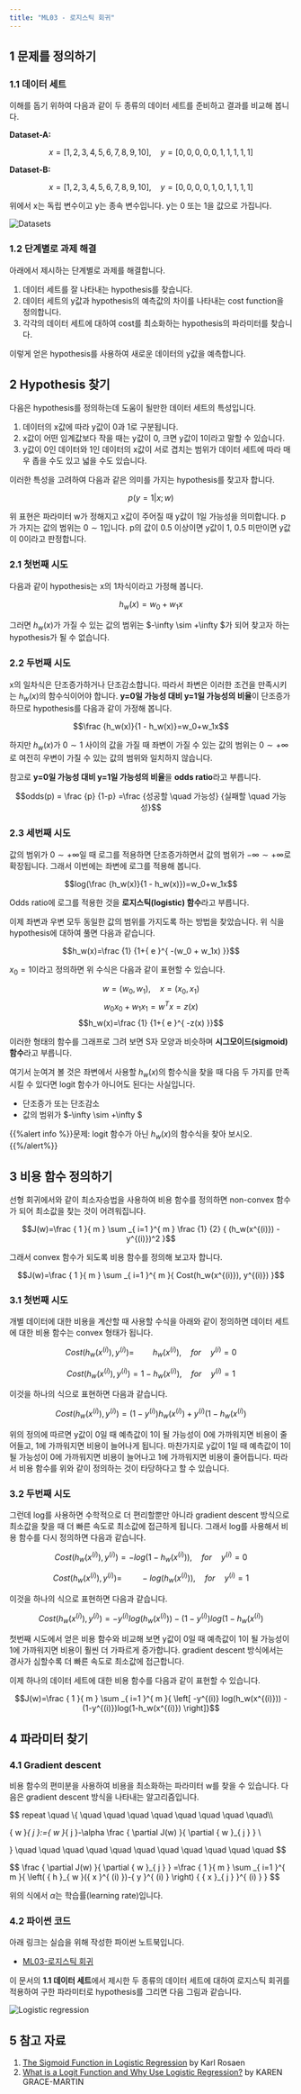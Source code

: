 ```yaml
---
title: "ML03 - 로지스틱 회귀"
---
```


## 1 문제를 정의하기

### 1.1 데이터 세트

이해를 돕기 위하여 다음과 같이 두 종류의 데이터 세트를 준비하고 결과를 비교해 봅니다.

**Dataset-A:**

$$x=\left[ 1,2,3,4,5,6,7,8,9,10 \right] ,\quad y=[0,0,0,0,0,1,1,1,1,1]$$

**Dataset-B:**

$$x=\left[ 1,2,3,4,5,6,7,8,9,10 \right] ,\quad y=[0,0,0,0,1,0,1,1,1,1]$$

위에서 x는 독립 변수이고 y는 종속 변수입니다. y는 0 또는 1을 값으로 가집니다.

![Datasets](/ml/ml03-datasets.png)

### 1.2 단계별로 과제 해결

아래에서 제시하는 단계별로 과제를 해결합니다.

1. 데이터 세트를 잘 나타내는 hypothesis를 찾습니다.
2. 데이터 세트의 y값과 hypothesis의 예측값의 차이를 나타내는 cost function을 정의합니다.
3. 각각의 데이터 세트에 대하여 cost를 최소화하는 hypothesis의 파라미터를 찾습니다.

이렇게 얻은 hypothesis를 사용하여 새로운 데이터의 y값을 예측합니다.

## 2 Hypothesis 찾기

다음은 hypothesis를 정의하는데 도움이 될만한 데이터 세트의 특성입니다. 

1. 데이터의 x값에 따라 y값이 0과 1로 구분됩니다.
2. x값이 어떤 임계값보다 작을 때는 y값이 0, 크면 y값이 1이라고 말할 수 있습니다.
3. y값이 0인 데이터와 1인 데이터의 x값이 서로 겹치는 범위가 데이터 세트에 따라 매우 좁을 수도 있고 넓을 수도 있습니다.

이러한 특성을 고려하여 다음과 같은 의미를 가지는 hypothesis를 찾고자 합니다.

$$p(y=1|x;w)$$

위 표현은 파라미터 w가 정해지고 x값이 주어질 때 y값이 1일 가능성을 의미합니다. p가 가지는 값의 범위는 $0 \sim 1$입니다. p의 값이 0.5 이상이면 y값이 1, 0.5 미만이면 y값이 0이라고 판정합니다.

### 2.1 첫번째 시도

다음과 같이 hypothesis는 x의 1차식이라고 가정해 봅니다.

$${ h }_{ w }(x)=w_0+w_1x$$

그러면 $h_w(x)$가 가질 수 있는 값의 범위는 $-\infty \sim +\infty $가 되어 찾고자 하는 hypothesis가 될 수 없습니다.

### 2.2 두번째 시도

x의 일차식은 단조증가하거나 단조감소합니다. 따라서 좌변은 이러한 조건을 만족시키는 $h_w(x)$의 함수식이어야 합니다. **y=0일 가능성 대비 y=1일 가능성의 비율**이 단조증가하므로 hypothesis를 다음과 같이 가정해 봅니다.

$$\frac {h_w(x)}{1 - h_w(x)}=w_0+w_1x$$

하지만 $h_w(x)$가 $0 \sim 1$ 사이의 값을 가질 때 좌변이 가질 수 있는 값의 범위는 $0 \sim +\infty$로 여전히 우변이 가질 수 있는 값의 범위와 일치하지 않습니다.

참고로 **y=0일 가능성 대비 y=1일 가능성의 비율**을 **odds ratio**라고 부릅니다.

$$odds(p) = \frac {p} {1-p} =\frac {성공할 \quad 가능성} {실패할 \quad 가능성}$$

### 2.3 세번째 시도

값의 범위가 $0 \sim +\infty$일 때 로그를 적용하면 단조증가하면서 값의 범위가 $-\infty \sim +\infty$로 확장됩니다. 그래서 이번에는 좌변에 로그를 적용해 봅니다.

$$log(\frac {h_w(x)}{1 - h_w(x)})=w_0+w_1x$$

Odds ratio에 로그를 적용한 것을 **로지스틱(logistic) 함수**라고 부릅니다.

이제 좌변과 우변 모두 동일한 값의 범위를 가지도록 하는 방법을 찾았습니다. 위 식을 hypothesis에 대하여 풀면 다음과 같습니다.

$$h_w(x)=\frac {1} {1+{ e }^{ -(w_0 + w_1x) }}$$
 
$x_0=1$이라고 정의하면 위 수식은 다음과 같이 표현할 수 있습니다.

$$w=(w_0,w_1), \quad x=(x_0,x_1)$$
$$w_0x_0 + w_1x_1 = w^Tx = z(x)$$
$$h_w(x)=\frac {1} {1+{ e }^{ -z(x) }}$$


이러한 형태의 함수를 그래프로 그려 보면 S자 모양과 비슷하며 **시그모이드(sigmoid) 함수**라고 부릅니다.

여기서 눈여겨 볼 것은 좌변에서 사용할 $h_w(x)$의 함수식을 찾을 때 다음 두 가지를 만족시킬 수 있다면 logit 함수가 아니어도 된다는 사실입니다.

* 단조증가 또는 단조감소
* 값의 범위가 $-\infty \sim +\infty $

{{%alert info %}}문제: logit 함수가 아닌 $h_w(x)$의 함수식을 찾아 보시오.{{%/alert%}}

## 3 비용 함수 정의하기

선형 회귀에서와 같이 최소자승법을 사용하여 비용 함수를 정의하면 non-convex 함수가 되어 최소값을 찾는 것이 어려워집니다.

$$J(w)=\frac { 1 }{ m } \sum _{ i=1 }^{ m } \frac {1} {2} { (h_w(x^{(i)}) - y^{(i)})^2 }$$

그래서 convex 함수가 되도록 비용 함수를 정의해 보고자 합니다.

$$J(w)=\frac { 1 }{ m } \sum _{ i=1 }^{ m }{ Cost(h_w(x^{(i)}), y^{(i)}) }$$

### 3.1 첫번째 시도

개별 데이터에 대한 비용을 계산할 때 사용할 수식을 아래와 같이 정의하면 데이터 세트에 대한 비용 함수는 convex 형태가 됩니다.

$$Cost(h_{ w }(x^{ (i) }),y^{ (i) })=\quad \quad h_w(x^{(i)}), \quad for \quad y^{(i)}=0 $$

$$Cost(h_{ w }(x^{ (i) }),y^{ (i) })=1 - h_w(x^{(i)}), \quad for \quad y^{(i)}=1 $$

이것을 하나의 식으로 표현하면 다음과 같습니다.

$$Cost(h_{ w }(x^{ (i) }),y^{ (i) })=(1-y^{(i)}) h_w(x^{(i)}) + y^{(i)}(1-h_w(x^{(i)})$$

위의 정의에 따르면 y값이 0일 때 예측값이 1이 될 가능성이 0에 가까워지면 비용이 줄어들고, 1에 가까워지면 비용이 늘어나게 됩니다. 마찬가지로 y값이 1일 때 예측값이 1이 될 가능성이 0에 가까워지면 비용이 늘어나고 1에 가까워지면 비용이 줄어듭니다. 따라서 비용 함수를 위와 같이 정의하는 것이 타당하다고 할 수 있습니다.

### 3.2 두번째 시도

그런데 log를 사용하면 수학적으로 더 편리할뿐만 아니라 gradient descent 방식으로 최소값을 찾을 때 더 빠른 속도로 최소값에 접근하게 됩니다. 그래서 log를 사용해서 비용 함수를 다시 정의하면 다음과 같습니다.

$$Cost(h_{ w }(x^{ (i) }),y^{ (i) }) = -log(1-h_w (x^{(i)})), \quad {for} \quad y^{(i)} = 0$$

$$Cost(h_{ w }(x^{ (i) }),y^{ (i) }) = \quad \quad -log(h_w (x^{(i)})), \quad {for} \quad y^{(i)} = 1$$

이것을 하나의 식으로 표현하면 다음과 같습니다.

$$Cost(h_{ w }(x^{ (i) }),y^{ (i) })=-y^{(i)} log(h_w(x^{(i)})) - (1-y^{(i)})log(1-h_w(x^{(i)})$$

첫번째 시도에서 얻은 비용 함수와 비교해 보면 y값이 0일 때 예측값이 1이 될 가능성이 1에 가까워지면 비용이 훨씬 더 가파르게 증가합니다. gradient descent 방식에서는 경사가 심할수록 더 빠른 속도로 최소값에 접근합니다.

이제 하나의 데이터 세트에 대한 비용 함수를 다음과 같이 표현할 수 있습니다.

$$J(w)=\frac { 1 }{ m } \sum _{ i=1 }^{ m }{ \left[ -y^{(i)} log(h_w(x^{(i)})) - (1-y^{(i)})log(1-h_w(x^{(i)}) \right]}$$

## 4 파라미터 찾기

### 4.1 Gradient descent

비용 함수의 편미분을 사용하여 비용을 최소화하는 파라미터 w를 찾을 수 있습니다. 다음은 gradient descent 방식을 나타내는 알고리즘입니다.

<div>$$
repeat \quad \{ \quad \quad \quad \quad \quad \quad \quad \quad\\

{ w }_{ j }:={ w }_{ j }-\alpha \frac { \partial J(w) }{ \partial { w }_{ j } } \\

\} \quad \quad \quad \quad \quad \quad \quad \quad \quad \quad \quad
$$</div>

<div>$$
\frac { \partial J(w) }{ \partial { w }_{ j } } =\frac { 1 }{ m } \sum _{ i=1 }^{ m }{ \left( { h }_{ w }({ x }^{ (i) })-{ y }^{ (i) } \right) { { x }_{ j } }^{ (i) } } 
$$</div>

위의 식에서 $\alpha$는 학습률(learning rate)입니다.

### 4.2 파이썬 코드

아래 링크는 실습을 위해 작성한 파이썬 노트북입니다.

* [ML03-로지스틱 회귀](https://github.com/trvoid/ml-study/blob/master/ML03-LogisticRegression.ipynb)

이 문서의 **1.1 데이터 세트**에서 제시한 두 종류의 데이터 세트에 대하여 로지스틱 회귀를 적용하여 구한 파라미터로 hypothesis를 그리면 다음 그림과 같습니다.

![Logistic regression](/ml/ml03-logistic-regression.png)

## 5 참고 자료

1. [The Sigmoid Function in Logistic Regression](http://karlrosaen.com/ml/notebooks/logistic-regression-why-sigmoid/) by Karl Rosaen
2. [What is a Logit Function and Why Use Logistic Regression?](http://www.theanalysisfactor.com/what-is-logit-function/) by KAREN GRACE-MARTIN
